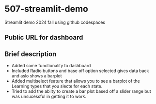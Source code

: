 # 507-streamlit-demo
Streamlit demo 2024 fall using github codespaces 

## Public URL for dashboard 


## Brief description

- Added some functionality to dashboard
- Included Radio buttons and base off option selected gives data back and aslo shows a barplot 
- Added multiselect feature that allows you to see a barplot of the Learning types that you slecte for each state. 
- Tried to add the abilty to create a bar plot based off a slider range but was unsucessful in getting it to work. 
